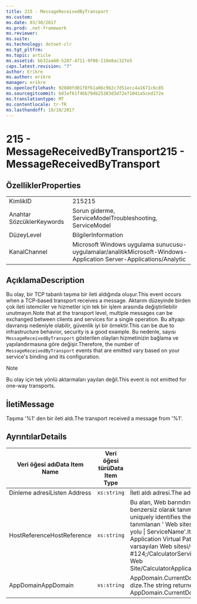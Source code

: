 ```yaml
---
title: 215 - MessageReceivedByTransport
ms.custom: 
ms.date: 03/30/2017
ms.prod: .net-framework
ms.reviewer: 
ms.suite: 
ms.technology: dotnet-clr
ms.tgt_pltfrm: 
ms.topic: article
ms.assetid: bb32aa60-5207-4711-9f08-110e8ac327e5
caps.latest.revision: "7"
author: Erikre
ms.author: erikre
manager: erikre
ms.openlocfilehash: 92880fd01f8f61a06c9b2c7d51ecc4a1671c6c85
ms.sourcegitcommit: bd1ef61f4bb794b25383d3d72e71041a5ced172e
ms.translationtype: MT
ms.contentlocale: tr-TR
ms.lasthandoff: 10/18/2017
---
```

# <a name="215---messagereceivedbytransport"></a><span data-ttu-id="a2b39-102">215 - MessageReceivedByTransport</span><span class="sxs-lookup"><span data-stu-id="a2b39-102">215 - MessageReceivedByTransport</span></span>
## <a name="properties"></a><span data-ttu-id="a2b39-103">Özellikler</span><span class="sxs-lookup"><span data-stu-id="a2b39-103">Properties</span></span>  
  
|||  
|-|-|  
|<span data-ttu-id="a2b39-104">Kimlik</span><span class="sxs-lookup"><span data-stu-id="a2b39-104">ID</span></span>|<span data-ttu-id="a2b39-105">215</span><span class="sxs-lookup"><span data-stu-id="a2b39-105">215</span></span>|  
|<span data-ttu-id="a2b39-106">Anahtar Sözcükler</span><span class="sxs-lookup"><span data-stu-id="a2b39-106">Keywords</span></span>|<span data-ttu-id="a2b39-107">Sorun giderme, ServiceModel</span><span class="sxs-lookup"><span data-stu-id="a2b39-107">Troubleshooting, ServiceModel</span></span>|  
|<span data-ttu-id="a2b39-108">Düzey</span><span class="sxs-lookup"><span data-stu-id="a2b39-108">Level</span></span>|<span data-ttu-id="a2b39-109">Bilgiler</span><span class="sxs-lookup"><span data-stu-id="a2b39-109">Information</span></span>|  
|<span data-ttu-id="a2b39-110">Kanal</span><span class="sxs-lookup"><span data-stu-id="a2b39-110">Channel</span></span>|<span data-ttu-id="a2b39-111">Microsoft Windows uygulama sunucusu-uygulamalar/analitik</span><span class="sxs-lookup"><span data-stu-id="a2b39-111">Microsoft-Windows-Application Server-Applications/Analytic</span></span>|  
  
## <a name="description"></a><span data-ttu-id="a2b39-112">Açıklama</span><span class="sxs-lookup"><span data-stu-id="a2b39-112">Description</span></span>  
 <span data-ttu-id="a2b39-113">Bu olay, bir TCP tabanlı taşıma bir ileti aldığında oluşur.</span><span class="sxs-lookup"><span data-stu-id="a2b39-113">This event occurs when a TCP-based transport receives a message.</span></span> <span data-ttu-id="a2b39-114">Aktarım düzeyinde birden çok ileti istemciler ve hizmetler için tek bir işlem arasında değiştirilebilir unutmayın.</span><span class="sxs-lookup"><span data-stu-id="a2b39-114">Note that at the transport level, multiple messages can be exchanged between clients and services for a single operation.</span></span> <span data-ttu-id="a2b39-115">Bu altyapı davranışı nedeniyle olabilir, güvenlik iyi bir örnektir.</span><span class="sxs-lookup"><span data-stu-id="a2b39-115">This can be due to infrastructure behavior, security is a good example.</span></span> <span data-ttu-id="a2b39-116">Bu nedenle, sayısı `MessageReceivedByTransport` gösterilen olayları hizmetinizin bağlama ve yapılandırmasına göre değişir.</span><span class="sxs-lookup"><span data-stu-id="a2b39-116">Therefore, the number of `MessageReceivedByTransport` events that are emitted vary based on your service's binding and its configuration.</span></span>  
  
> [!NOTE]
>  <span data-ttu-id="a2b39-117">Bu olay için tek yönlü aktarmaları yayılan değil.</span><span class="sxs-lookup"><span data-stu-id="a2b39-117">This event is not emitted for one-way transports.</span></span>  
  
## <a name="message"></a><span data-ttu-id="a2b39-118">İleti</span><span class="sxs-lookup"><span data-stu-id="a2b39-118">Message</span></span>  
 <span data-ttu-id="a2b39-119">Taşıma '%1' den bir ileti aldı.</span><span class="sxs-lookup"><span data-stu-id="a2b39-119">The transport received a message from '%1'.</span></span>  
  
## <a name="details"></a><span data-ttu-id="a2b39-120">Ayrıntılar</span><span class="sxs-lookup"><span data-stu-id="a2b39-120">Details</span></span>  
  
|<span data-ttu-id="a2b39-121">Veri öğesi adı</span><span class="sxs-lookup"><span data-stu-id="a2b39-121">Data Item Name</span></span>|<span data-ttu-id="a2b39-122">Veri öğesi türü</span><span class="sxs-lookup"><span data-stu-id="a2b39-122">Data Item Type</span></span>|<span data-ttu-id="a2b39-123">Açıklama</span><span class="sxs-lookup"><span data-stu-id="a2b39-123">Description</span></span>|  
|--------------------|--------------------|-----------------|  
|<span data-ttu-id="a2b39-124">Dinleme adresi</span><span class="sxs-lookup"><span data-stu-id="a2b39-124">Listen Address</span></span>|`xs:string`|<span data-ttu-id="a2b39-125">İleti aldı adresi.</span><span class="sxs-lookup"><span data-stu-id="a2b39-125">The address that received the message.</span></span>|  
|<span data-ttu-id="a2b39-126">HostReference</span><span class="sxs-lookup"><span data-stu-id="a2b39-126">HostReference</span></span>|`xs:string`|<span data-ttu-id="a2b39-127">Bu alan, Web barındırılan hizmetler için Web hiyerarşi hizmetinde benzersiz olarak tanımlar.</span><span class="sxs-lookup"><span data-stu-id="a2b39-127">For Web-hosted services, this field uniquely identifies the service in the Web hierarchy.</span></span> <span data-ttu-id="a2b39-128">Biçimi olarak tanımlanan ' Web sitesi adı uygulamanın sanal yolu &#124; Hizmet sanal yolu &#124; ServiceName'.</span><span class="sxs-lookup"><span data-stu-id="a2b39-128">Its format is defined as 'Web Site Name Application Virtual Path&#124;Service Virtual Path&#124;ServiceName'.</span></span> <span data-ttu-id="a2b39-129">Örnek: ' varsayılan Web sitesi/CalculatorApplication, #124;/CalculatorService.svc &#124; CalculatorService'.</span><span class="sxs-lookup"><span data-stu-id="a2b39-129">Example: 'Default Web Site/CalculatorApplication&#124;/CalculatorService.svc&#124;CalculatorService'.</span></span>|  
|<span data-ttu-id="a2b39-130">AppDomain</span><span class="sxs-lookup"><span data-stu-id="a2b39-130">AppDomain</span></span>|`xs:string`|<span data-ttu-id="a2b39-131">AppDomain.CurrentDomain.FriendlyName tarafından döndürülen dize.</span><span class="sxs-lookup"><span data-stu-id="a2b39-131">The string returned by AppDomain.CurrentDomain.FriendlyName.</span></span>|
